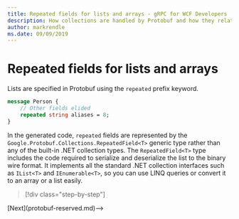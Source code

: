 ```yaml
---
title: Repeated fields for lists and arrays - gRPC for WCF Developers
description: How collections are handled by Protobuf and how they related to .NET collections
author: markrendle
ms.date: 09/09/2019
---
```


# Repeated fields for lists and arrays

Lists are specified in Protobuf using the `repeated` prefix keyword.

```protobuf
message Person {
    // Other fields elided
    repeated string aliases = 8;
}
```

In the generated code, `repeated` fields are represented by the `Google.Protobuf.Collections.RepeatedField<T>` generic type rather than any of the built-in .NET collection types. The `RepeatedField<T>` type includes the code required to serialize and deserialize the list to the binary wire format. It implements all the standard .NET collection interfaces such as `IList<T>` and `IEnumerable<T>`, so you can use LINQ queries or convert it to an array or a list easily.

>[!div class="step-by-step"]
<!-->[Next](protobuf-reserved.md)-->
